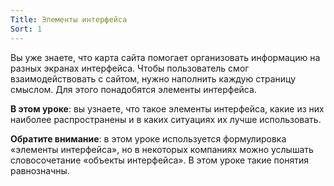 ```yaml
---
Title: Элементы интерфейса
Sort: 1
---
```


Вы уже знаете, что карта сайта помогает организовать информацию на разных экранах интерфейса. Чтобы пользователь смог взаимодействовать с сайтом, нужно наполнить каждую страницу смыслом. Для этого понадобятся элементы интерфейса.

**В этом уроке**: вы узнаете, что такое элементы интерфейса, какие из них наиболее распространены и в каких ситуациях их лучше использовать.

**Обратите внимание**: в этом уроке используется формулировка «элементы интерфейса», но в некоторых компаниях можно услышать словосочетание «объекты интерфейса». В этом уроке такие понятия равнозначны.

